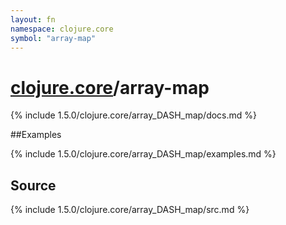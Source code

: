 ```yaml
---
layout: fn
namespace: clojure.core
symbol: "array-map"
---
```


# [clojure.core](../)/array-map

{% include 1.5.0/clojure.core/array_DASH_map/docs.md %}

##Examples

{% include 1.5.0/clojure.core/array_DASH_map/examples.md %}
## Source
{% include 1.5.0/clojure.core/array_DASH_map/src.md %}

